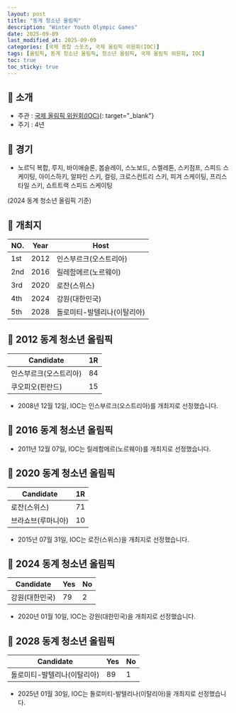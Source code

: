 ```yaml
---
layout: post
title: "동계 청소년 올림픽"
description: "Winter Youth Olympic Games"
date: 2025-09-09
last_modified_at: 2025-09-09
categories: [국제 종합 스포츠, 국제 올림픽 위원회(IOC)]
tags: [올림픽, 동계 청소년 올림픽, 청소년 올림픽, 국제 올림픽 위원회, IOC]
toc: true
toc_sticky: true
---
```

## 📜 소개
* 주관 : [국제 올림픽 위원회(IOC)](https://www.olympics.com/ioc){: target="_blank"}
* 주기 : 4년

## 📜 경기
* 노르딕 복합, 루지, 바이애슬론, 봅슬레이, 스노보드, 스켈레톤, 스키점프, 스피드 스케이팅, 아이스하키, 알파인 스키, 컬링, 크로스컨트리 스키, 피겨 스케이팅, 프리스타일 스키, 쇼트트랙 스피드 스케이팅

(2024 동계 청소년 올림픽 기준)

## 📜 개최지

<html>
    <head>
        <meta charset="UTF-8">
    </head>
    <body>
        <table>
            <thead>
                <tr class="header-row">
                    <th class="col-no">NO.</th>
                    <th class="col-year">Year</th>
                    <th class="col-host">Host</th>
                </tr>
            </thead>
            <tbody>
                <tr>
                    <td>1st</td>
                    <td>2012</td>
                    <td>인스부르크(오스트리아)</td>
                </tr>
                <tr>
                    <td>2nd</td>
                    <td>2016</td>
                    <td>릴레함메르(노르웨이)</td>
                </tr>
                <tr>
                    <td>3rd</td>
                    <td>2020</td>
                    <td>로잔(스위스)</td>
                </tr>
                <tr class="korea-host-bg">
                    <td><span class="korea-host">4th</span></td>
                    <td><span class="korea-host">2024</span></td>
                    <td><span class="korea-host">강원(대한민국)</span></td>
                </tr>
                <tr>
                    <td>5th</td>
                    <td>2028</td>
                    <td>돌로미티-발텔리나(이탈리아)</td>
                </tr>
            </tbody>
        </table>
    </body>
</html>

## 📜 2012 동계 청소년 올림픽

<html>
    <head>
        <meta charset="UTF-8">
    </head>
    <body>
        <table>
            <thead>
                <tr class="header-row">
                    <th class="col-Candidate-70">Candidate</th>
                    <th class="col-Round-30">1R</th>
                </tr>
            </thead>
            <tbody>
                <tr>
                    <td><span class="foreign-host">인스부르크(오스트리아)</span></td>
                    <td><span class="foreign-host2">84</span></td>
                </tr>
                <tr>
                    <td>쿠오피오(핀란드)</td>
                    <td>15</td>
                </tr>
            </tbody>
        </table>
    </body>
</html>

* 2008년 12월 12일, IOC는 <span class="foreign-host">인스부르크(오스트리아)</span>를 개최지로 선정했습니다.

## 📜 2016 동계 청소년 올림픽
* 2011년 12월 07일, IOC는 <span class="foreign-host">릴레함메르(노르웨이)</span>를 개최지로 선정했습니다.

## 📜 2020 동계 청소년 올림픽

<html>
    <head>
        <meta charset="UTF-8">
    </head>
    <body>
        <table>
            <thead>
                <tr class="header-row">
                    <th class="col-Candidate-70">Candidate</th>
                    <th class="col-Round-30">1R</th>
                </tr>
            </thead>
            <tbody>
                <tr>
                    <td><span class="foreign-host">로잔(스위스)</span></td>
                    <td><span class="foreign-host2">71</span></td>
                </tr>
                <tr>
                    <td>브라쇼브(루마니아)</td>
                    <td>10</td>
                </tr>
            </tbody>
        </table>
    </body>
</html>

* 2015년 07월 31일, IOC는 <span class="foreign-host">로잔(스위스)</span>을 개최지로 선정했습니다.

## 📜 2024 동계 청소년 올림픽

<html>
    <head>
        <meta charset="UTF-8">
    </head>
    <body>
        <table>
            <thead>
                <tr class="header-row">
                    <th class="col-Candidate-70">Candidate</th>
                    <th class="col-Round-15">Yes</th>
                    <th class="col-Round-15">No</th>
                </tr>
            </thead>
            <tbody>
                <tr class="korea-host-bg">
                    <td><span class="korea-host">강원(대한민국)</span></td>
                    <td><span class="korea-host2">79</span></td>
                    <td><span class="korea-host">2</span></td>
                </tr>
            </tbody>
        </table>
    </body>
</html>

* 2020년 01월 10일, IOC는 <span class="korea-host">강원(대한민국)</span>을 개최지로 선정했습니다.

## 📜 2028 동계 청소년 올림픽

<html>
    <head>
        <meta charset="UTF-8">
    </head>
    <body>
        <table>
            <thead>
                <tr class="header-row">
                    <th class="col-Candidate-70">Candidate</th>
                    <th class="col-Round-15">Yes</th>
                    <th class="col-Round-15">No</th>
                </tr>
            </thead>
            <tbody>
                <tr>
                    <td><span class="foreign-host">돌로미티-발텔리나(이탈리아)</span></td>
                    <td><span class="foreign-host2">89</span></td>
                    <td><span class="foreign-host">1</span></td>
                </tr>
            </tbody>
        </table>
    </body>
</html>

* 2025년 01월 30일, IOC는 <span class="foreign-host">돌로미티-발텔리나(이탈리아)</span>을 개최지로 선정했습니다.
